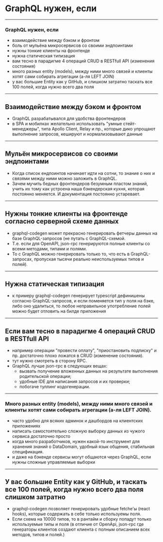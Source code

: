 # GraphQL <span class="green">нужен</span>, если

-----

### GraphQL нужен, если <!-- .element: class="green" -->

- взаимодействие между бэком и фронтом <!-- .element: class="fragment" -->
- боль от мульёна микросервисов со своими эндпоинтами <!-- .element: class="fragment" -->
- нужны тонкие клиенты на фронтенде <!-- .element: class="fragment" -->
- нужна статическая типизация <!-- .element: class="fragment" -->
- вам тесно в парадигме 4 операций CRUD в RESTfull API (изменения состояния) <!-- .element: class="fragment" -->
- много разных entity (models), между ними много связей и клиенты хотят сами собирать агрегации (а-ля LEFT JOIN) <!-- .element: class="fragment" -->
- у вас большие Entity как у GitHub, и слишком затратно таскать все 100 полей, когда нужно всего два поля <!-- .element: class="fragment" -->

-----

## Взаимодействие между бэком и фронтом <!-- .element: class="green" -->

- GraphQL разрабатывался для удобства фронтендеров
- в SPA и мобилках желательно использовать "умные стейт-менеджеры", типа Apollo Client, Relay и пр., которые дико упрощают выполнение запросов, кешируют и нормализовывают данные

-----

## Мульён микросервисов со своими эндпоинтами <!-- .element: class="green" -->

- Когда список ендпоинтов начинает идти на сотни, то знание о них и связями между ними можно заложить в GraphQL.
- Зачем мучить бедных фронтендеров безумным пластом знаний, учить их тому как устроена наша бэкендерская кухня, которая постоянно меняется. И документация постоянно устаревает.

-----

## Нужны тонкие клиенты на фронтенде согласно серверной схеме данных <!-- .element: class="green" -->
  
- graphql-codegen может прекрасно генерировать фетчеры данных на базе GraphQL-запросов (не путать с GraphQL-схемой.
- Т.е. если для OpenAPI, json-rpc генерируются полные клиенты со всеми методами, типами и полями.
- То с GraphQL можно генерировать только то, что есть в GraphQL-запросах, пропуская тысячи реально неиспользуемых типов и полей).

-----

## Нужна статическая типизация <!-- .element: class="green" -->
  
- к примеру graphql-codegen генерирует typescript дефинишены согласно GraphQL-запросов, и если поменяется тип у поля на бэке, либо оно удалиться, то любое неправильное употребление полей можно будет отловить на билде приложения

-----

## Если вам тесно в парадигме 4 операций CRUD в RESTfull API <!-- .element: class="green" -->
  
- например операции "провести оплату", "приостановить подписку" и пр. достаточно плохо ложатся в CRUD (изменение состояния).
- тут нужно смотреть в сторону RPC.
- GraphQL лучше json-rpc в следующих вещах:
  - вызвать получение вложенных данных на результате выполнения родительской операции;
  - удобные IDE для написания запросов и их проверки;
  - побогаче туллинг кодогенерации.

-----

### Много разных entity (models), между ними много связей и клиенты хотят сами собирать агрегации (а-ля LEFT JOIN). <!-- .element: class="green" -->
  
- часто удобно для всяких админок и дашбордов на клиентских приложениях
- написать самостоятельно сложную выборку данных из чужого сервиса достаточно просто
- когда много разработчиков, нужен какой-то инструмент для хранения знаний о DataDomain, удобный язык общения, стабильная спецификация.
- и даже на бэкенде сервисы могут общаются через GraphQL, если нужны сложные управляемые выборки

-----

## У вас большие Entity как у GitHub, и таскать все 100 полей, когда нужно всего два поля слишком затратно <!-- .element: class="green" -->
  
- graphql-codegen позволяет генерировать удобные fetche'ы (react hooks), которые содержать в себе только используемы поля.
- Если схема на 10000 типов, то в рантайм и сборку попадут только используемые типы и поля (в отличие от OpenApi, json-rpc где генераторы клиентов создают клиента с полным описанием всех методов, типов и полей.)
